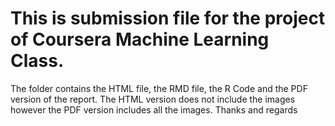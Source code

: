 #  This is submission file for the project of Coursera Machine Learning Class. 
The folder contains the HTML file, the RMD file, the R Code and the PDF version of the report.  The HTML version does not include the images however the PDF version includes all the images. 
Thanks and regards
